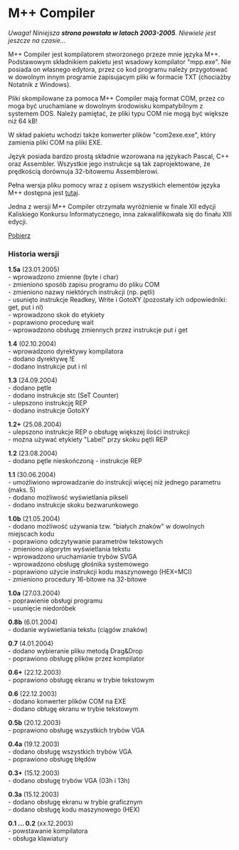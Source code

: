 # M++ Compiler

_Uwaga! Niniejsza **strona powstała w latach 2003-2005**. Niewiele jest jeszcze na czasie..._

M++ Compiler jest kompilatorem stworzonego przeze mnie języka M++. Podstawowym składnikiem pakietu jest wsadowy kompilator "mpp.exe". Nie posiada on własnego edytora, przez co kod programu należy przygotować w dowolnym innym programie zapisujacym pliki w formacie TXT (chociażby Notatnik z Windows).

Pliki skompilowane za pomoca M++ Compiler mają format COM, przez co moga być uruchamiane w dowolnym środowisku kompatybilnym z systemem DOS. Należy pamiętać, że pliki typu COM nie mogą być większe niż 64 kB!

W skład pakietu wchodzi także konwerter plików "com2exe.exe", który zamienia pliki COM na pliki EXE.

Język posiada bardzo prostą składnie wzorowana na językach Pascal, C++ oraz Assembler. Wszystkie jego instrukcje są tak zaprojektowane, że prędkością dorównuja 32-bitowemu Assemblerowi.

Pełna wersja pliku pomocy wraz z opisem wszystkich elementów języka M++ dostępna jest [tutaj](download/compilers/mpp_v1-5a.pdf).

Jedna z wersji M++ Compiler otrzymała wyróżnienie w finale XII edycji Kaliskiego Konkursu Informatycznego, inna zakwalifikowała się do finału XIII edycji.

[Pobierz](https://michzimny.pl/download/compilers/mpp_v1-5a.rar)

### Historia wersji

**1.5a** (23.01.2005)  
\- wprowadzono zmienne (byte i char)  
\- zmieniono sposób zapisu programu do pliku COM  
\- zmieniono nazwy niektórych instrukcji (np. pętli)  
\- usunięto instrukcje Readkey, Write i GotoXY (pozostały ich odpowiedniki: get, put i nl)  
\- wprowadzono skok do etykiety  
\- poprawiono procedurę wait  
\- wprowadzono obsługę zmiennych przez instrukcje put i get

**1.4** (02.10.2004)  
\- wprowadzono dyrektywy kompilatora  
\- dodano dyrektywę !E  
\- dodano instrukcje put i nl

**1.3** (24.09.2004)  
\- dodano pętle  
\- dodano instrukcje stc (SeT Counter)  
\- ulepszono instrukcję REP  
\- dodano instrukcje GotoXY

**1.2+** (25.08.2004)  
\- ulepszono instrukcje REP o obsługę większej ilośći instrukcji  
\- można używać etykiety "Label" przy skoku pętli REP

**1.2** (23.08.2004)  
\- dodano pętle nieskończoną - instrukcje REP

**1.1** (30.06.2004)  
\- umożliwiono wprowadzanie do instrukcji więcej niż jednego parametru (maks. 5)  
\- dodano możliwość wyświetlania pikseli  
\- dodano instrukcje skoku bezwarunkowego

**1.0b** (21.05.2004)  
\- dodano możliwość używania tzw. "białych znaków" w dowolnych miejscach kodu  
\- poprawiono odczytywanie parametrów tekstowych  
\- zmieniono algorytm wyświetlania tekstu  
\- wprowadzono uruchamianie trybów SVGA  
\- wprowadzono obsługę głośnika systemowego  
\- poprawiono użycie instrukcji kodu maszynowego (HEX=MCI)  
\- zmieniono procedury 16-bitowe na 32-bitowe

**1.0a** (27.03.2004)  
\- poprawienie obsługi programu  
\- usunięcie niedoróbek

**0.8b** (6.01.2004)  
\- dodanie wyświetlania tekstu (ciągów znaków)

**0.7** (4.01.2004)  
\- dodano wybieranie pliku metodą Drag&Drop  
\- poprawiono obsługę plików przez kompilator

**0.6+** (22.12.2003)  
\- poprawiono obsługę ekranu w trybie tekstowym

**0.6** (22.12.2003)  
\- dodano konwerter plików COM na EXE  
\- dodano obługę ekranu w trybie tekstowym

**0.5b** (20.12.2003)  
\- poprawiono obsługę wszystkich trybów VGA

**0.4a** (19.12.2003)  
\- dodano obsługę wszystkich trybów VGA  
\- poprawiono obsługę błędów

**0.3+** (15.12.2003)  
\- dodano obsługę trybów VGA (03h i 13h)

**0.3a** (15.12.2003)  
\- dodano obsługę ekranu w trybie graficznym  
\- dodano obsługę kodu maszynowego (HEX)

**0.1 ... 0.2** (xx.12.2003)  
\- powstawanie kompilatora  
\- obsługa klawiatury